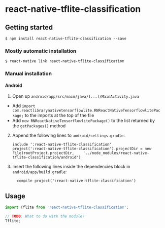 
# react-native-tflite-classification

## Getting started

`$ npm install react-native-tflite-classification --save`

### Mostly automatic installation

`$ react-native link react-native-tflite-classification`

### Manual installation


#### Android

1. Open up `android/app/src/main/java/[...]/MainActivity.java`
  - Add `import com.reactlibrarynativetensorflowlite.RNReactNativeTensorflowlitePackage;` to the imports at the top of the file
  - Add `new RNReactNativeTensorflowlitePackage()` to the list returned by the `getPackages()` method
2. Append the following lines to `android/settings.gradle`:
  	```
  	include ':react-native-tflite-classification'
  	project(':react-native-tflite-classification').projectDir = new File(rootProject.projectDir, 	'../node_modules/react-native-tflite-classification/android')
  	```
3. Insert the following lines inside the dependencies block in `android/app/build.gradle`:
  	```
      compile project(':react-native-tflite-classification')
  	```


## Usage
```javascript
import Tflite from 'react-native-tflite-classification';

// TODO: What to do with the module?
Tflite;
```
